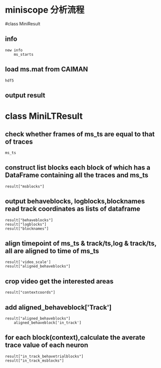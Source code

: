 # miniscope 分析流程
#class MiniResult
## info
	new info
		ms_starts
## load ms.mat from CAIMAN
	hdf5

## output result


# class MiniLTResult
## check whether frames of ms_ts are equal to that of traces
	ms_ts
## construct list blocks each block of which has a DataFrame containing all the traces and ms_ts
	result["msblocks"]
##  output behaveblocks, logblocks,blocknames read track coordinates as lists of dataframe
	result["behaveblocks"]
	result["logblocks"]
	result["blocknames"]
## align timepoint of ms_ts & track/ts,log & track/ts, all are aligned to time of ms_ts
	result['video_scale']
	result["aligned_behaveblocks"]
## crop video get the interested areas
	result["contextcoords"]
## add aligned_behaveblock['Track']    
	result["aligned_behaveblocks"] 
		aligned_behaveblock['in_track']
## for each block(context),calculate the averate trace value of each neuron
	result["in_track_behavetrialblocks"]
	result["in_track_msblocks"]

